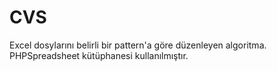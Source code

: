 # CVS
Excel dosylarını belirli bir pattern'a göre düzenleyen algoritma. PHPSpreadsheet kütüphanesi kullanılmıştır.
